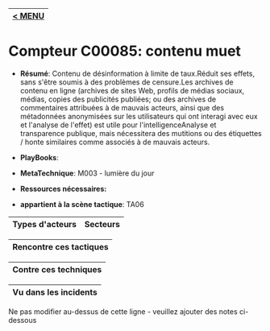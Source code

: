 |[< MENU](../README.md)|
|---|
# Compteur C00085: contenu muet

* **Résumé**: Contenu de désinformation à limite de taux.Réduit ses effets, sans s'être soumis à des problèmes de censure.Les archives de contenu en ligne (archives de sites Web, profils de médias sociaux, médias, copies des publicités publiées; ou des archives de commentaires attribuées à de mauvais acteurs, ainsi que des métadonnées anonymisées sur les utilisateurs qui ont interagi avec eux et l'analyse de l'effet) est utile pour l'intelligenceAnalyse et transparence publique, mais nécessitera des mutitions ou des étiquettes / honte similaires comme associés à de mauvais acteurs.

* **PlayBooks**:

* **MetaTechnique**: M003 - lumière du jour

* **Ressources nécessaires:**

* **appartient à la scène tactique**: TA06


|Types d'acteurs |Secteurs |
|----------- |------- |



|Rencontre ces tactiques |
|---------------------- |



|Contre ces techniques |
|------------------------- |



|Vu dans les incidents |
|----------------- |


Ne pas modifier au-dessus de cette ligne - veuillez ajouter des notes ci-dessous